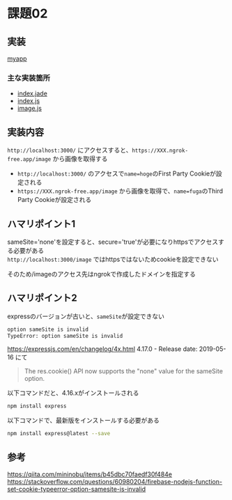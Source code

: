 # 課題02

## 実装

[myapp](./myapp/)

### 主な実装箇所

- [index.jade](./myapp/views/index.jade)
- [index.js](./myapp/routes/index.js)
- [image.js](./myapp/routes/image.js)

## 実装内容

`http://localhost:3000/` にアクセスすると、`https://XXX.ngrok-free.app/image` から画像を取得する  

- `http://localhost:3000/` のアクセスで`name=hoge`のFirst Party Cookieが設定される  
- `https://XXX.ngrok-free.app/image` から画像を取得で、`name=fuga`のThird Party Cookieが設定される  

## ハマリポイント1

sameSite='none'を設定すると、secure='true'が必要になりhttpsでアクセスする必要がある  
`http://localhost:3000/image` ではhttpsではないためcookieを設定できない  

そのため/imageのアクセス先はngrokで作成したドメインを指定する  

## ハマリポイント2

expressのバージョンが古いと、`sameSite`が設定できない  

```txt
option sameSite is invalid
TypeError: option sameSite is invalid
```

<https://expressjs.com/en/changelog/4x.html>
4.17.0 - Release date: 2019-05-16 にて  
> The res.cookie() API now supports the "none" value for the sameSite option.

以下コマンドだと、4.16.xがインストールされる

```sh
npm install express
```

以下コマンドで、最新版をインストールする必要がある  

```sh
npm install express@latest --save
```

## 参考

<https://qiita.com/mininobu/items/b45dbc70faedf30f484e>  
<https://stackoverflow.com/questions/60980204/firebase-nodejs-function-set-cookie-typeerror-option-samesite-is-invalid>  
